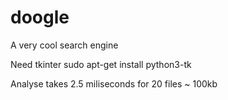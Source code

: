 # doogle
A very cool search engine

Need tkinter
    sudo apt-get install python3-tk


Analyse takes 2.5 miliseconds for 20 files ~ 100kb